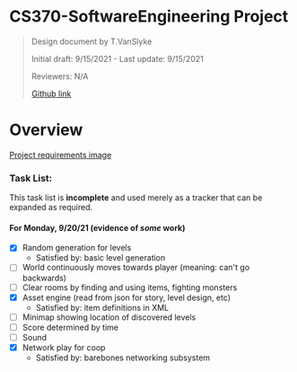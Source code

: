 # CS370-SoftwareEngineering Project

> Design document by T.VanSlyke
>
> Initial draft: 9/15/2021 - Last update: 9/15/2021
> 
> Reviewers: N/A
>
> [Github link](https://github.com/trentv4/CS370-SoftwareEngineering)

# Overview

[Project requirements image](https://media.discordapp.net/attachments/881975639568171081/882318797158113320/Capture.PNG)

### Task List:

This task list is **incomplete** and used merely as a tracker that can be expanded as required.

#### For Monday, 9/20/21 (evidence of *some* work)

- [x] Random generation for levels
  - Satisfied by: basic level generation
- [ ] World continuously moves towards player (meaning: can't go backwards)
- [ ] Clear rooms by finding and using items, fighting monsters
- [X] Asset engine (read from json for story, level design, etc)
  - Satisfied by: item definitions in XML
- [ ] Minimap showing location of discovered levels
- [ ] Score determined by time
- [ ] Sound
- [X] Network play for coop
  - Satisfied by: barebones networking subsystem
